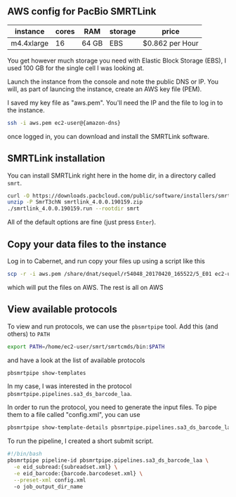 ## AWS config for PacBio SMRTLink 

instance|cores|RAM|storage|price
--------|-----|---|-------|------
m4.4xlarge|16|64 GB|EBS|$0.862 per Hour

You get however much storage you need with Elastic Block Storage (EBS), I used 100 GB for the single cell I was looking at. 

Launch the instance from the console and note the public DNS or IP. You will, as part of launcing the instance, create an AWS key file (PEM). 

I saved my key file as "aws.pem". You'll need the IP and the file to log in to the instance. 

```bash
ssh -i aws.pem ec2-user@{amazon-dns}
```

once logged in, you can download and install the SMRTLink software. 

## SMRTLink installation 

You can install SMRTLink right here in the home dir, in a directory called `smrt`. 

```bash
curl -O https://downloads.pacbcloud.com/public/software/installers/smrtlink_4.0.0.190159.zip
unzip -P SmrT3chN smrtlink_4.0.0.190159.zip
./smrtlink_4.0.0.190159.run --rootdir smrt 
``` 

All of the default options are fine (just press `Enter`).

## Copy your data files to the instance 

Log in to Cabernet, and run copy your files up using a script like this 

```bash
scp -r -i aws.pem /share/dnat/sequel/r54048_20170420_165522/5_E01 ec2-user@{amazon-dns}:input_files 
```

which will put the files on AWS. The rest is all on AWS

## View available protocols 

To view and run protocols, we can use the `pbsmrtpipe` tool. Add this (and others) to `PATH`

```bash
export PATH=/home/ec2-user/smrt/smrtcmds/bin:$PATH
```

and have a look at the list of available protocols

```bash
pbsmrtpipe show-templates 
```

In my case, I was interested in the protocol `pbsmrtpipe.pipelines.sa3_ds_barcode_laa`. 

In order to run the protocol, you need to generate the input files. To pipe them to a file called "config.xml", you can use 

```bash 
pbsmrtpipe show-template-details pbsmrtpipe.pipelines.sa3_ds_barcode_laa -o config.xml
```

To run the pipeline, I created a short submit script. 

```bash
#!/bin/bash
pbsmrtpipe pipeline-id pbsmrtpipe.pipelines.sa3_ds_barcode_laa \
  -e eid_subread:{subreadset.xml} \
  -e eid_barcode:{barcode.barcodeset.xml} \
  --preset-xml config.xml
  -o job_output_dir_name 
```
